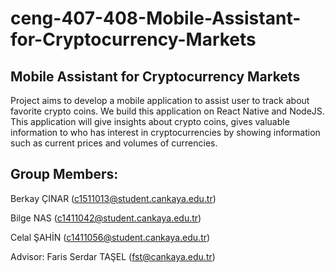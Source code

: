 # ceng-407-408-Mobile-Assistant-for-Cryptocurrency-Markets
## Mobile Assistant for Cryptocurrency Markets

Project aims to develop a mobile application to assist user to track about favorite crypto coins. We build this application on React Native and NodeJS. This application will give insights about crypto coins, gives valuable information to who has interest in cryptocurrencies by showing information such as current prices and volumes of currencies.

## Group Members:
Berkay ÇINAR (c1511013@student.cankaya.edu.tr)

Bilge NAS (c1411042@student.cankaya.edu.tr)

Celal ŞAHİN (c1411056@student.cankaya.edu.tr)

Advisor:
Faris Serdar TAŞEL (fst@cankaya.edu.tr)
